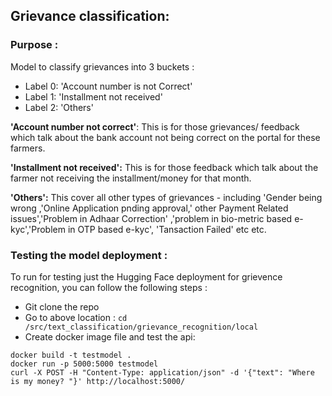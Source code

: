 ## Grievance classification:


### Purpose :
Model to classify grievances into 3 buckets :
- Label 0: 'Account number is not Correct'
- Label 1: 'Installment not received'
- Label 2: 'Others' 

**'Account number not correct'**: This is for those grievances/ feedback which talk about the bank account not being correct on the portal for these farmers.

**'Installment not received':** This is for those feedback which talk about the farmer not receiving the installment/money for that month. 

**'Others':** This cover all other types of grievances - including 'Gender being wrong ,'Online Application pnding approval,' other Payment Related issues','Problem in Adhaar Correction' ,'problem in bio-metric based e-kyc','Problem in OTP based e-kyc', 'Tansaction Failed' etc etc.


### Testing the model deployment :  
To run for testing just the Hugging Face deployment for grievence recognition, you can follow the following steps : 

- Git clone the repo
- Go to above location : ``` cd /src/text_classification/grievance_recognition/local ```
- Create docker image file and test the api:  
```
docker build -t testmodel .
docker run -p 5000:5000 testmodel
curl -X POST -H "Content-Type: application/json" -d '{"text": "Where is my money? "}' http://localhost:5000/
```
